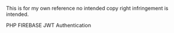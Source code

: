 This is for my own reference no intended copy right infringement is intended.

PHP FIREBASE JWT Authentication

